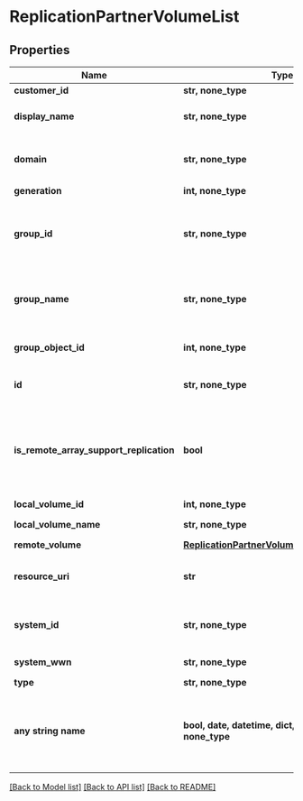 # ReplicationPartnerVolumeList


## Properties
Name | Type | Description | Notes
------------ | ------------- | ------------- | -------------
**customer_id** | **str, none_type** | customerId | [optional] 
**display_name** | **str, none_type** | Volume display name | [optional] 
**domain** | **str, none_type** | Domain that the resource belongs to. | [optional] 
**generation** | **int, none_type** | generation | [optional] 
**group_id** | **str, none_type** | Unique id of replication partner remote group. | [optional] 
**group_name** | **str, none_type** | Replication partner remote group name. | [optional] 
**group_object_id** | **int, none_type** | Replication partner group ID. | [optional] 
**id** | **str, none_type** | Unique Identifier of the volume. | [optional] 
**is_remote_array_support_replication** | **bool** | Boolean value to indicate if remote array OS version supports replication | [optional] 
**local_volume_id** | **int, none_type** | Volume ID. | [optional] 
**local_volume_name** | **str, none_type** | Volume name. | [optional] 
**remote_volume** | [**ReplicationPartnerVolumeListRemoteVolume**](ReplicationPartnerVolumeListRemoteVolume.md) |  | [optional] 
**resource_uri** | **str** | resourceUri for detailed volume object | [optional] 
**system_id** | **str, none_type** | Unique ID or serial number of the system. | [optional] 
**system_wwn** | **str, none_type** | WWN of the system. | [optional] 
**type** | **str, none_type** | type | [optional] 
**any string name** | **bool, date, datetime, dict, float, int, list, str, none_type** | any string name can be used but the value must be the correct type | [optional]

[[Back to Model list]](../README.md#documentation-for-models) [[Back to API list]](../README.md#documentation-for-api-endpoints) [[Back to README]](../README.md)


